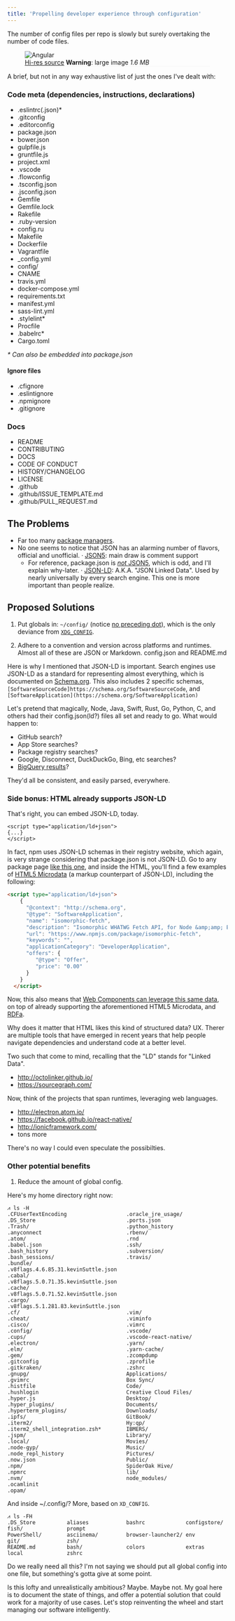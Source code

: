 ```yaml
---
title: 'Propelling developer experience through configuration'
---
```


The number of config files per repo is slowly but surely overtaking the number of code files.    

<figure style="border-bottom: 1px solid whitesmoke;">
  <img src="/images/angular-github.png" alt="Angular">	
  <figcaption>
    <a href="https://cloudup.com/c8BGrAQmmgd">Hi-res source</a>
    <strong>Warning</strong>: large image <em>1.6 MB</em></figcaption>
</figure>    


A brief, but not in any way exhaustive list of just the ones I've dealt with:

### Code meta (dependencies, instructions, declarations)
- .eslintrc(.json)*
- .gitconfig
- .editorconfig
- package.json
- bower.json
- gulpfile.js
- gruntfile.js
- project.xml
- .vscode
- .flowconfig
- .tsconfig.json
- .jsconfig.json
- Gemfile
- Gemfile.lock
- Rakefile
- .ruby-version
- config.ru
- Makefile
- Dockerfile
- Vagrantfile
- _config.yml
- config/
- CNAME
- travis.yml
- docker-compose.yml
- requirements.txt
- manifest.yml
- sass-lint.yml
- .stylelint* 
- Procfile
- .babelrc*
- Cargo.toml

_* Can also be embedded into package.json_

#### Ignore files
- .cfignore
- .eslintignore
- .npmignore
- .gitignore

### Docs
- README
- CONTRIBUTING
- DOCS
- CODE OF CONDUCT
- HISTORY/CHANGELOG
- LICENSE
- .github
- .github/ISSUE_TEMPLATE.md
- .github/PULL_REQUEST.md


## The Problems
- Far too many [package managers](http://blog.ezyang.com/2015/12/the-convergence-of-compilers-build-systems-and-package-managers/).
- No one seems to notice that JSON has an alarming number of flavors, official and unofficial.
  · [JSON5](http://json5.org/): main draw is comment support
    - For reference, package.json is [_not_ JSON5](https://github.com/npm/npm/issues/4482), which is odd, and I'll explain why-later.
  · [JSON-LD](http://json-ld.org/): A.K.A. "JSON Linked Data". Used by nearly universally by every search engine. This one is more important than people realize. 

## Proposed Solutions
1. Put globals in: `~/config/` (notice [no preceding dot](https://twitter.com/rauchg/status/698689087620804608)), which is the only deviance from [`XDG_CONFIG`](https://specifications.freedesktop.org/basedir-spec/basedir-spec-latest.html).

2. Adhere to a convention and version across platforms and runtimes. 
Almost all of these are JSON or Markdown. 
config.json and README.md

Here is why I mentioned that JSON-LD is important. Search engines use JSON-LD as a standard for representing almost everything, which is documented on [Schema.org](https://schema.org/).
This also includes 2 specific schemas, `[SoftwareSourceCode]https://schema.org/SoftwareSourceCode`, and `[SoftwareApplication](https://schema.org/SoftwareApplication)`

Let's pretend that magically, Node, Java, Swift, Rust, Go, Python, C, and others had their config.json(ld?) files all set and ready to go.
What would happen to: 
- GitHub search? 
- App Store searches?
- Package registry searches?
- Google, Disconnect, DuckDuckGo, Bing, etc searches? 
- [BigQuery results](https://medium.com/google-cloud/github-on-bigquery-analyze-all-the-code-b3576fd2b150)?

They'd all be consistent, and easily parsed, everywhere.

### Side bonus: HTML already supports JSON-LD

That's right, you can embed JSON-LD, today.
```
<script type="application/ld+json">
{...}
</script>
```

In fact, npm uses JSON-LD schemas in their registry website, which again, is very strange considering that package.json is not JSON-LD. 
Go to any package page [like this one](https://www.npmjs.com/package/isomorphic-fetch), and inside the HTML, you'll find a few examples of [HTML5 Microdata](https://developer.mozilla.org/en-US/docs/Web/HTML/Microdata) (a markup counterpart of JSON-LD), including the following:
```html
<script type="application/ld+json">
    {
      "@context": "http://schema.org",
      "@type": "SoftwareApplication",
      "name": "isomorphic-fetch",
      "description": "Isomorphic WHATWG Fetch API, for Node &amp;amp; Browserify",
      "url": "https://www.npmjs.com/package/isomorphic-fetch",
      "keywords": "",
      "applicationCategory": "DeveloperApplication",
      "offers": {
         "@type": "Offer",
         "price": "0.00"
      }
    }
  </script>
```

Now, this also means that [Web Components can leverage this same data](https://developers.google.com/web/updates/2015/03/creating-semantic-sites-with-web-components-and-jsonld), 
on top of already supporting the aforementioned HTML5 Microdata, and [RDFa](https://rdfa.info/). 

Why does it matter that HTML likes this kind of structured data? UX. Therer are multiple tools that have emerged in recent years that help people navigate dependencies and understand code at a better level. 

Two such that come to mind, recalling that the "LD" stands for "Linked Data". 
 - http://octolinker.github.io/
 - https://sourcegraph.com/
 
Now, think of the projects that span runtimes, leveraging web languages.
 - http://electron.atom.io/
 - https://facebook.github.io/react-native/
 - http://ionicframework.com/
 - tons more
 
There's no way I could even speculate the possibilties. 

### Other potential benefits
1. Reduce the amount of global config. 

Here's my home directory right now:
```shell
⩘ ls -H
.CFUserTextEncoding                   .oracle_jre_usage/
.DS_Store                             .ports.json
.Trash/                               .python_history
.anyconnect                           .rbenv/
.atom/                                .rnd
.babel.json                           .ssh/
.bash_history                         .subversion/
.bash_sessions/                       .travis/
.bundle/                              .v8flags.4.6.85.31.kevinSuttle.json
.cabal/                               .v8flags.5.0.71.35.kevinSuttle.json
.cache/                               .v8flags.5.0.71.52.kevinSuttle.json
.cargo/                               .v8flags.5.1.281.83.kevinSuttle.json
.cf/                                  .vim/
.cheat/                               .viminfo
.cisco/                               .vimrc
.config/                              .vscode/
.cups/                                .vscode-react-native/
.electron/                            .yarn/
.elm/                                 .yarn-cache/
.gem/                                 .zcompdump
.gitconfig                            .zprofile
.gitkraken/                           .zshrc
.gnupg/                               Applications/
.gvimrc                               Box Sync/
.histfile                             Code/
.hushlogin                            Creative Cloud Files/
.hyper.js                             Desktop/
.hyper_plugins/                       Documents/
.hyperterm_plugins/                   Downloads/
.ipfs/                                GitBook/
.iterm2/                              Hy:qp/
.iterm2_shell_integration.zsh*        IBMERS/
.jspm/                                Library/
.local/                               Movies/
.node-gyp/                            Music/
.node_repl_history                    Pictures/
.now.json                             Public/
.npm/                                 SpiderOak Hive/
.npmrc                                lib/
.nvm/                                 node_modules/
.ocamlinit                            
.opam/
```

And inside ~/.config/? More, based on `XD_CONFIG`. 
```shell
⩘ ls -FH 
.DS_Store          aliases            bashrc             configstore/       fish/              prompt
PowerShell/        asciinema/         browser-launcher2/ env                git/               zsh/
README.md          bash/              colors             extras             local              zshrc
```

Do we really need all this? I'm not saying we should put all global config into one file, but something's gotta give at some point. 

Is this lofty and unrealistically ambitious? Maybe. Maybe not. My goal here is to document the state of things, and offer a potential solution that could work for a majority of use cases.
Let's stop reinventing the wheel and start managing our software intelligently. 
